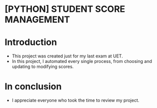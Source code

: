 # [PYTHON] STUDENT SCORE MANAGEMENT

# Introduction
- This project was created just for my last exam at UET.
- In this project, I automated every single process, from choosing and updating to modifying scores.

# In conclusion
- I appreciate everyone who took the time to review my project.
